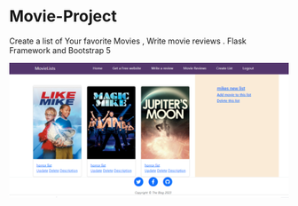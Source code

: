 # Movie-Project
Create a list of Your favorite Movies , Write movie reviews . Flask Framework and Bootstrap 5 

![alt text](https://github.com/kimulu/Movie-Project/blob/master/static/images/Movie-Project.png?raw=true)
